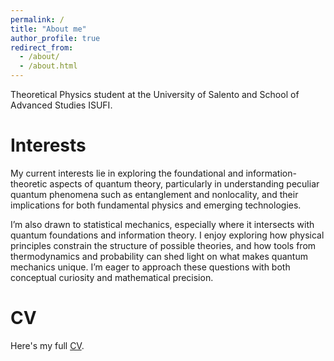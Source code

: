 ```yaml
---
permalink: /
title: "About me"
author_profile: true
redirect_from: 
  - /about/
  - /about.html
---
```


Theoretical Physics student at the University of Salento and School of Advanced Studies ISUFI.

Interests
======
My current interests lie in exploring the foundational and information-theoretic aspects of quantum theory, particularly in understanding peculiar quantum phenomena such as entanglement and nonlocality, and their implications for both fundamental physics and emerging technologies.

I’m also drawn to statistical mechanics, especially where it intersects with quantum foundations and information theory. I enjoy exploring how physical principles constrain the structure of possible theories, and how tools from thermodynamics and probability can shed light on what makes quantum mechanics unique. I’m eager to approach these questions with both conceptual curiosity and mathematical precision.

CV
======
Here's my full [CV](/files/cv_AZ.pdf).